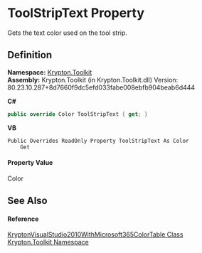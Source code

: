 # ToolStripText Property


Gets the text color used on the tool strip.



## Definition
**Namespace:** <a href="79d2eac2-21f4-54ff-7552-b20c33c30600.md">Krypton.Toolkit</a>  
**Assembly:** Krypton.Toolkit (in Krypton.Toolkit.dll) Version: 80.23.10.287+8d7660f9dc5efd033fabe008ebfb904beab6d444

**C#**
``` C#
public override Color ToolStripText { get; }
```
**VB**
``` VB
Public Overrides ReadOnly Property ToolStripText As Color
	Get
```



#### Property Value
Color

## See Also


#### Reference
<a href="6ded0176-68c4-4f39-2386-77172b4985ae.md">KryptonVisualStudio2010WithMicrosoft365ColorTable Class</a>  
<a href="79d2eac2-21f4-54ff-7552-b20c33c30600.md">Krypton.Toolkit Namespace</a>  
